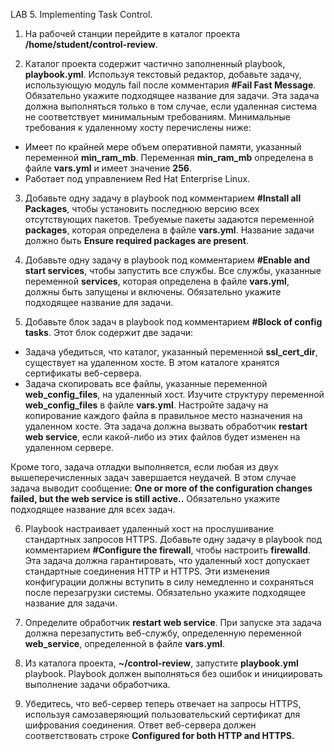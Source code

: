 LAB 5. Implementing Task Control. 

1. На рабочей станции перейдите в каталог проекта **/home/student/control-review**.

2. Каталог проекта содержит частично заполненный playbook, **playbook.yml**. Используя текстовый редактор, добавьте задачу, использующую модуль fail после комментария **#Fail Fast Message**.
Обязательно укажите подходящее название для задачи. Эта задача должна выполняться только в том случае, если удаленная система не соответствует минимальным требованиям.
Минимальные требования к удаленному хосту перечислены ниже:
- Имеет по крайней мере объем оперативной памяти, указанный переменной **min_ram_mb**. Переменная **min_ram_mb** определена в файле **vars.yml** и имеет значение **256**.
- Работает под управлением Red Hat Enterprise Linux.
 
3. Добавьте одну задачу в playbook под комментарием **#Install all Packages**, чтобы установить последнюю версию всех отсутствующих пакетов. Требуемые пакеты задаются переменной **packages**, которая определена в файле **vars.yml**. Название задачи должно быть **Ensure required packages are present**.

4. Добавьте одну задачу в playbook под комментарием **#Enable and start services**, чтобы запустить все службы. Все службы, указанные переменной **services**, которая определена в файле **vars.yml**, должны быть запущены и включены. Обязательно укажите подходящее название для задачи.

5. Добавьте блок задач в playbook под комментарием **#Block of config tasks**. Этот блок содержит две задачи:
- Задача убедиться, что каталог, указанный переменной **ssl_cert_dir**, существует на удаленном хосте. В этом каталоге хранятся сертификаты веб-сервера.
- Задача скопировать все файлы, указанные переменной **web_config_files**, на удаленный хост. Изучите структуру переменной **web_config_files** в файле **vars.yml**. Настройте задачу на копирование каждого файла в правильное место назначения на удаленном хосте.
Эта задача должна вызвать обработчик **restart web service**, если какой-либо из этих файлов будет изменен на удаленном сервере.

Кроме того, задача отладки выполняется, если любая из двух вышеперечисленных задач завершается неудачей. В этом случае задача выводит сообщение: **One or more of the configuration changes failed,
but the web service is still active..**
Обязательно укажите подходящее название для всех задач.

6. Playbook настраивает удаленный хост на прослушивание стандартных запросов HTTPS. Добавьте одну задачу в playbook под комментарием **#Configure the firewall**, чтобы настроить **firewalld**.
Эта задача должна гарантировать, что удаленный хост допускает стандартные соединения HTTP и HTTPS. Эти изменения конфигурации должны вступить в силу немедленно и сохраняться после перезагрузки системы. Обязательно укажите подходящее название для задачи.

7. Определите обработчик **restart web service**.
При запуске эта задача должна перезапустить веб-службу, определенную переменной **web_service**, определенной в файле **vars.yml**.

8. Из каталога проекта, **~/control-review**, запустите **playbook.yml** playbook. Playbook должен выполняться без ошибок и инициировать выполнение задачи обработчика.

9. Убедитесь, что веб-сервер теперь отвечает на запросы HTTPS, используя самозаверяющий пользовательский сертификат для шифрования соединения. Ответ веб-сервера должен соответствовать строке
**Configured for both HTTP and HTTPS.**